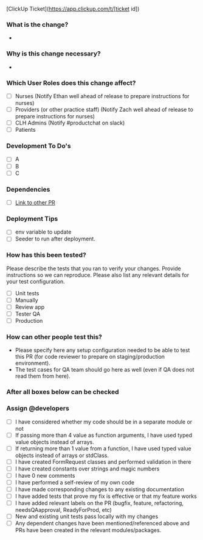 [ClickUp Ticket](https://app.clickup.com/t/[ticket id])

### What is the change?
-

### Why is this change necessary?
-

### Which User Roles does this change affect?
- [ ] Nurses (Notify Ethan well ahead of release to prepare instructions for nurses)
- [ ] Providers (or other practice staff) (Notify Zach well ahead of release to prepare instructions for nurses)
- [ ] CLH Admins (Notify #productchat on slack)
- [ ] Patients

### Development To Do's
- [ ] A
- [ ] B
- [ ] C

### Dependencies
- [ ] [Link to other PR]()

### Deployment Tips
- [ ] env variable to update 
- [ ] Seeder to run after deployment. 

### How has this been tested?
Please describe the tests that you ran to verify your changes. Provide instructions so we can reproduce. Please also list any relevant details for your test configuration.
- [ ] Unit tests
- [ ] Manually
- [ ] Review app
- [ ] Tester QA 
- [ ] Production

### How can other people test this?
- Please specify here any setup configuration needed to be able to test this PR (for code reviewer to prepare on staging/production environment).
- The test cases for QA team should go here as well (even if QA does not read them from here).


### After all boxes below can be checked
### Assign @developers

- [ ] I have considered whether my code should be in a separate module or not
- [ ] If passing more than 4 value as function arguments, I have used typed value objects instead of arrays.
- [ ] If returning more than 1 value from a function, I have used typed value objects instead of arrays or stdClass.
- [ ] I have created FormRequest classes and performed validation in there
- [ ] I have created constants over strings and magic numbers
- [ ] I have 0 new comments
- [ ] I have performed a self-review of my own code
- [ ] I have made corresponding changes to any existing documentation
- [ ] I have added tests that prove my fix is effective or that my feature works
- [ ] I have added relevant labels on the PR (bugfix, feature, refactoring, needsQAapproval, ReadyForProd, etc)
- [ ] New and existing unit tests pass locally with my changes
- [ ] Any dependent changes have been mentioned/referenced above and PRs have been created in the relevant modules/packages. 
